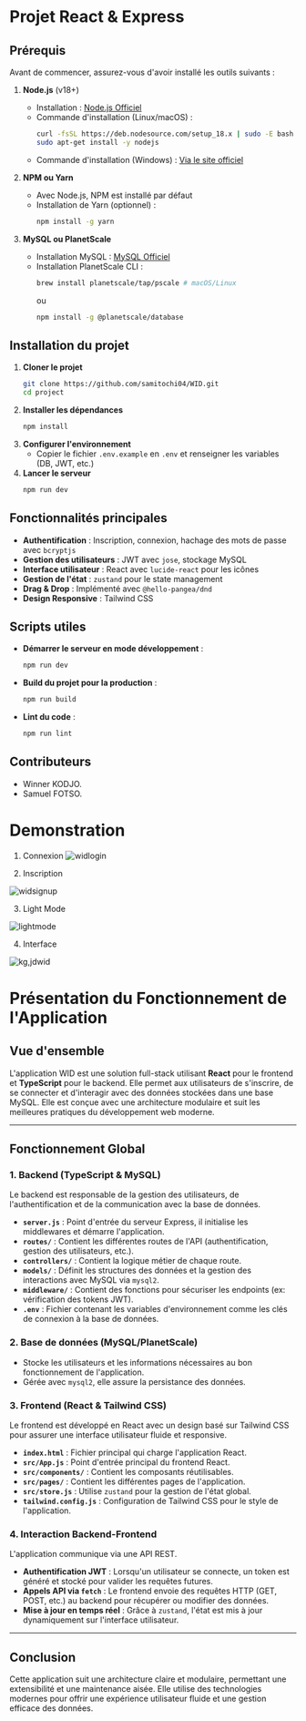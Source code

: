# Projet React & Express

## Prérequis
Avant de commencer, assurez-vous d'avoir installé les outils suivants :

1. **Node.js** (v18+)
   - Installation : [Node.js Officiel](https://nodejs.org/)
   - Commande d'installation (Linux/macOS) :
     ```sh
     curl -fsSL https://deb.nodesource.com/setup_18.x | sudo -E bash -
     sudo apt-get install -y nodejs
     ```
   - Commande d'installation (Windows) : [Via le site officiel](https://nodejs.org/)

2. **NPM ou Yarn**
   - Avec Node.js, NPM est installé par défaut
   - Installation de Yarn (optionnel) :
     ```sh
     npm install -g yarn
     ```

3. **MySQL ou PlanetScale**
   - Installation MySQL : [MySQL Officiel](https://dev.mysql.com/downloads/)
   - Installation PlanetScale CLI :
     ```sh
     brew install planetscale/tap/pscale # macOS/Linux
     ```
     ou
     ```sh
     npm install -g @planetscale/database
     ```

## Installation du projet

1. **Cloner le projet**
   ```sh
   git clone https://github.com/samitochi04/WID.git
   cd project
   ```
2. **Installer les dépendances**
   ```sh
   npm install
   ```
3. **Configurer l'environnement**
   - Copier le fichier `.env.example` en `.env` et renseigner les variables (DB, JWT, etc.)
4. **Lancer le serveur**
   ```sh
   npm run dev
   ```

## Fonctionnalités principales

- **Authentification** : Inscription, connexion, hachage des mots de passe avec `bcryptjs`
- **Gestion des utilisateurs** : JWT avec `jose`, stockage MySQL
- **Interface utilisateur** : React avec `lucide-react` pour les icônes
- **Gestion de l'état** : `zustand` pour le state management
- **Drag & Drop** : Implémenté avec `@hello-pangea/dnd`
- **Design Responsive** : Tailwind CSS

## Scripts utiles

- **Démarrer le serveur en mode développement** :
  ```sh
  npm run dev
  ```
- **Build du projet pour la production** :
  ```sh
  npm run build
  ```
- **Lint du code** :
  ```sh
  npm run lint
  ```

## Contributeurs
- Winner KODJO.
- Samuel FOTSO.

# Demonstration 

1. Connexion
![widlogin](https://github.com/user-attachments/assets/ce58b666-6082-4f40-824b-1c45e2eef70e)

2. Inscription

![widsignup](https://github.com/user-attachments/assets/5bd61180-8ff3-4283-a590-dad8b4561df1)

3. Light Mode

![lightmode](https://github.com/user-attachments/assets/55fdfdf1-4293-4d96-ad8d-4e45f4a6d646)

4. Interface

![kg,jdwid](https://github.com/user-attachments/assets/f2d0be3e-f316-497d-a3f4-a0ef61816109)


# Présentation du Fonctionnement de l'Application

## Vue d'ensemble
L'application WID est une solution full-stack utilisant **React** pour le frontend et **TypeScript** pour le backend. Elle permet aux utilisateurs de s'inscrire, de se connecter et d'interagir avec des données stockées dans une base MySQL. Elle est conçue avec une architecture modulaire et suit les meilleures pratiques du développement web moderne.

---

## Fonctionnement Global

### 1. **Backend (TypeScript & MySQL)**
Le backend est responsable de la gestion des utilisateurs, de l'authentification et de la communication avec la base de données.

- **`server.js`** : Point d'entrée du serveur Express, il initialise les middlewares et démarre l'application.
- **`routes/`** : Contient les différentes routes de l'API (authentification, gestion des utilisateurs, etc.).
- **`controllers/`** : Contient la logique métier de chaque route.
- **`models/`** : Définit les structures des données et la gestion des interactions avec MySQL via `mysql2`.
- **`middleware/`** : Contient des fonctions pour sécuriser les endpoints (ex: vérification des tokens JWT).
- **`.env`** : Fichier contenant les variables d'environnement comme les clés de connexion à la base de données.

### 2. **Base de données (MySQL/PlanetScale)**
- Stocke les utilisateurs et les informations nécessaires au bon fonctionnement de l'application.
- Gérée avec `mysql2`, elle assure la persistance des données.

### 3. **Frontend (React & Tailwind CSS)**
Le frontend est développé en React avec un design basé sur Tailwind CSS pour assurer une interface utilisateur fluide et responsive.

- **`index.html`** : Fichier principal qui charge l'application React.
- **`src/App.js`** : Point d'entrée principal du frontend React.
- **`src/components/`** : Contient les composants réutilisables.
- **`src/pages/`** : Contient les différentes pages de l'application.
- **`src/store.js`** : Utilise `zustand` pour la gestion de l'état global.
- **`tailwind.config.js`** : Configuration de Tailwind CSS pour le style de l'application.

### 4. **Interaction Backend-Frontend**
L'application communique via une API REST.
- **Authentification JWT** : Lorsqu'un utilisateur se connecte, un token est généré et stocké pour valider les requêtes futures.
- **Appels API via `fetch`** : Le frontend envoie des requêtes HTTP (GET, POST, etc.) au backend pour récupérer ou modifier des données.
- **Mise à jour en temps réel** : Grâce à `zustand`, l'état est mis à jour dynamiquement sur l'interface utilisateur.

---

## Conclusion
Cette application suit une architecture claire et modulaire, permettant une extensibilité et une maintenance aisée. Elle utilise des technologies modernes pour offrir une expérience utilisateur fluide et une gestion efficace des données.






   
